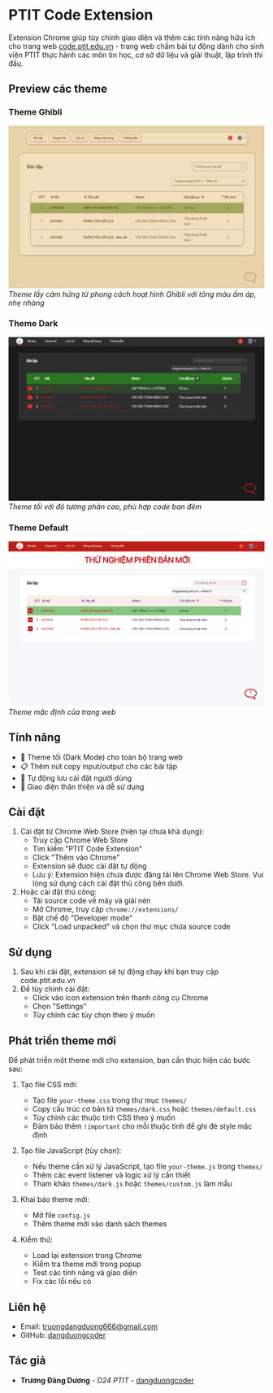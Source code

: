 # PTIT Code Extension

Extension Chrome giúp tùy chỉnh giao diện và thêm các tính năng hữu ích cho trang web [code.ptit.edu.vn](https://code.ptit.edu.vn) - trang web chấm bài tự động dành cho sinh viên PTIT thực hành các môn tin học, cơ sở dữ liệu và giải thuật, lập trình thi đấu.

## Preview các theme

### Theme Ghibli
![Theme Ghibli](/preview/ghibli.png)
*Theme lấy cảm hứng từ phong cách hoạt hình Ghibli với tông màu ấm áp, nhẹ nhàng*

### Theme Dark
![Theme Dark](/preview/dark.png)
*Theme tối với độ tương phản cao, phù hợp code ban đêm*

### Theme Default 
![Theme Default](/preview/default.png)
*Theme mặc định của trang web*


## Tính năng

- 🎨 Theme tối (Dark Mode) cho toàn bộ trang web
- 📋 Thêm nút copy input/output cho các bài tập
- 🔄 Tự động lưu cài đặt người dùng
- 🎨 Giao diện thân thiện và dễ sử dụng

## Cài đặt

1. Cài đặt từ Chrome Web Store (hiện tại chưa khả dụng):
   - Truy cập Chrome Web Store
   - Tìm kiếm "PTIT Code Extension" 
   - Click "Thêm vào Chrome"
   - Extension sẽ được cài đặt tự động
   * Lưu ý: Extension hiện chưa được đăng tải lên Chrome Web Store. Vui lòng sử dụng cách cài đặt thủ công bên dưới.
2. Hoặc cài đặt thủ công:
   - Tải source code về máy và giải nén
   - Mở Chrome, truy cập `chrome://extensions/`
   - Bật chế độ "Developer mode"
   - Click "Load unpacked" và chọn thư mục chứa source code

## Sử dụng

1. Sau khi cài đặt, extension sẽ tự động chạy khi bạn truy cập code.ptit.edu.vn
2. Để tùy chỉnh cài đặt:
   - Click vào icon extension trên thanh công cụ Chrome
   - Chọn "Settings"
   - Tùy chỉnh các tùy chọn theo ý muốn

## Phát triển theme mới

Để phát triển một theme mới cho extension, bạn cần thực hiện các bước sau:

1. Tạo file CSS mới:
   - Tạo file `your-theme.css` trong thư mục `themes/`
   - Copy cấu trúc cơ bản từ `themes/dark.css` hoặc `themes/default.css`
   - Tùy chỉnh các thuộc tính CSS theo ý muốn
   - Đảm bảo thêm `!important` cho mỗi thuộc tính để ghi đè style mặc định

2. Tạo file JavaScript (tùy chọn):
   - Nếu theme cần xử lý JavaScript, tạo file `your-theme.js` trong `themes/`
   - Thêm các event listener và logic xử lý cần thiết
   - Tham khảo `themes/dark.js` hoặc `themes/custom.js` làm mẫu

3. Khai báo theme mới:
   - Mở file `config.js`
   - Thêm theme mới vào danh sách themes

4. Kiểm thử:
   - Load lại extension trong Chrome
   - Kiểm tra theme mới trong popup
   - Test các tính năng và giao diện
   - Fix các lỗi nếu có


## Liên hệ

- Email: truongdangduong666@gmail.com
- GitHub: [dangduongcoder](https://github.com/dangduongcoder)

## Tác giả

- **Trương Đăng Dương** - *D24 PTIT* - [dangduongcoder](https://github.com/dangduongcoder)